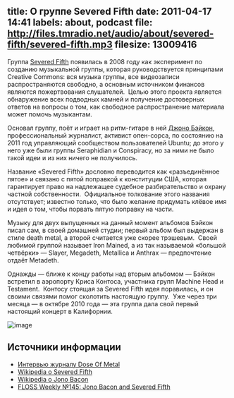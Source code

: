 title: О группе Severed Fifth
date: 2011-04-17 14:41
labels: about, podcast
file: http://files.tmradio.net/audio/about/severed-fifth/severed-fifth.mp3
filesize: 13009416
---
Группа [Severed Fifth][1] появилась в 2008 году как эксперимент по созданию
музыкальной группы, которая руководствуется принципами Creative Commons: вся
музыка группы, все видеозаписи распространяются свободно, а основным источником
финансов являются пожертвования слушателей.  Целью этого проекта является
обнаружение всех подводных камней и получение достоверных ответов на вопросы о
том, как свободное распространение материала может помочь музыкантам.

Основал группу, поёт и играет на ритм-гитаре в ней [Джоно Бэйкон][2],
профессиональный журналист, активист опен-сорса, по состоянию на 2011 год
управляющий сообществом пользователей Ubuntu; до этого у него уже были группы
Seraphidian и Conspiracy, но за ними не было такой идеи и из них ничего не
получилось.

Название «Severed Fifth» дословно переводится как «разъединённое пятое» и
связано с пятой поправкой к конституции США, которая гарантирует право на
надлежащее судебное разбирательство и охрану частной собственности.  Официальное
толкование этого названия отсутствует; известно только, что было желание
придумать клёвое имя и идея о том, чтобы порвать пятую поправку на части.

Музыку для двух выпущенных на данный момент альбомов Бэйкон писал сам, в своей
домашней студии; первый альбом был выдержан в стиле death metal, а второй
считается уже скорее трэшевым.  Своей любимой группой называет Iron Mained, а из
так называемой «большой четвёрки» — Slayer, Megadeth, Metallica и Anthrax —
предпочтение отдаёт Metadeth.

Однажды — ближе к концу работы над вторым альбомом — Бэйкон встретил в аэропорту
Криса Контоса, участника групп Machine Head и Testament.  Контосу стоящая за
Severed Fifth идея поравилась, и он своими связями помог сколотить настоящую
группу.  Уже через три месяца — в октябре 2010 года — эта группа дала свой
первый настоящий концерт в Калифорнии.

![image](http://upload.wikimedia.org/wikipedia/commons/5/51/Severed_Fifth_%40_Cafe_Cocomo.jpg)

## Источники информации

- [Интервью журналу Dose Of Metal][3]
- [Wikipedia о Severed Fifth][4]
- [Wikipedia о Jono Bacon][5]
- [FLOSS Weekly №145: Jono Bacon and Severed Fifth][6]

[1]: http://www.severedfifth.com/
[2]: http://www.jonobacon.org/
[3]: http://www.doseofmetal.com/2010/10/interview-jono-bacon-severed-fifth/
[4]: https://secure.wikimedia.org/wikipedia/en/wiki/Severed_Fifth
[5]: https://secure.wikimedia.org/wikipedia/en/wiki/Jono_Bacon
[6]: http://twit.tv/floss145
